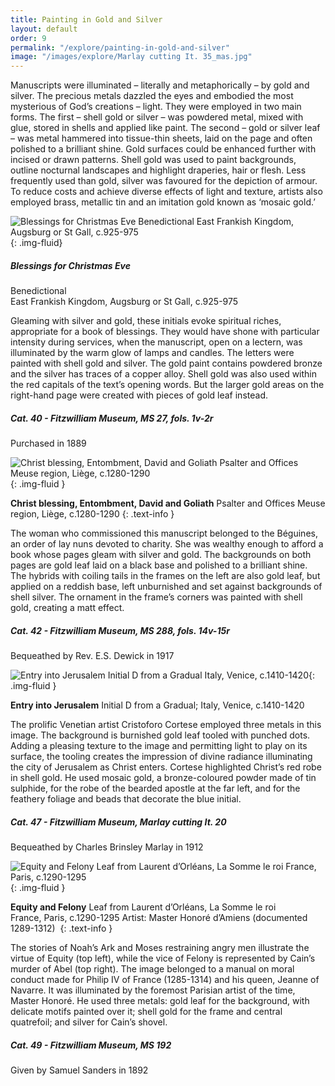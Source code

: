 ```yaml
---
title: Painting in Gold and Silver
layout: default
order: 9
permalink: "/explore/painting-in-gold-and-silver"
image: "/images/explore/Marlay cutting It. 35_mas.jpg"
---
```


Manuscripts were illuminated – literally and metaphorically – by gold and silver. The precious metals dazzled the eyes and embodied the most mysterious of God’s creations – light. They were employed in two main forms. The first – shell gold or silver – was powdered metal, mixed with glue, stored in shells and applied like paint. The second – gold or silver leaf – was metal hammered into tissue-thin sheets, laid on the page and often polished to a brilliant shine. Gold surfaces could be enhanced further with incised or drawn patterns. Shell gold was used to paint backgrounds, outline nocturnal landscapes and highlight draperies, hair or flesh. Less frequently used than gold, silver was favoured for the depiction of armour. To reduce costs and achieve diverse effects of light and texture, artists also employed brass, metallic tin and an imitation gold known as ‘mosaic gold.’ 

![Blessings for Christmas Eve Benedictional East Frankish Kingdom, Augsburg or St Gall, c.925-975]({{site.baseurl}}/images/explore/colour_9_1.jpg){: .img-fluid}

##### Blessings for Christmas Eve  
Benedictional  
East Frankish Kingdom, Augsburg or St Gall, c.925-975

Gleaming with silver and gold, these initials evoke spiritual riches, appropriate for a book of blessings. They would have shone with particular intensity during services, when the manuscript, open on a lectern, was illuminated by the warm glow of lamps and candles. The letters were painted with shell gold and silver. The gold paint contains powdered bronze and the silver has traces of a copper alloy. Shell gold was also used within the red capitals of the text’s opening words. But the larger gold areas on the right-hand page were created with pieces of gold leaf instead.

##### Cat. 40 - Fitzwilliam Museum, MS 27, fols. 1v-2r  
Purchased in 1889

![Christ blessing, Entombment, David and Goliath Psalter and Offices Meuse region, Liège, c.1280-1290]({{site.baseurl}}/images/explore/colour_9_2.jpg){: .img-fluid }

**Christ blessing, Entombment, David and Goliath** Psalter and Offices Meuse region, Liège, c.1280-1290
{: .text-info }

The woman who commissioned this manuscript belonged to the Béguines, an order of lay nuns devoted to charity. She was wealthy enough to afford a book whose pages gleam with silver and gold. The backgrounds on both pages are gold leaf laid on a black base and polished to a brilliant shine. The hybrids with coiling tails in the frames on the left are also gold leaf, but applied on a reddish base, left unburnished and set against backgrounds of shell silver. The ornament in the frame’s corners was painted with shell gold, creating a matt effect.

##### Cat. 42 - Fitzwilliam Museum, MS 288, fols. 14v-15r  
Bequeathed by Rev. E.S. Dewick in 1917

![Entry into Jerusalem Initial D from a Gradual Italy, Venice, c.1410-1420]({{site.baseurl}}/images/explore/colour_9_3.jpg){: .img-fluid }

**Entry into Jerusalem** Initial D from a Gradual; Italy, Venice, c.1410-1420

The prolific Venetian artist Cristoforo Cortese employed three metals in this image. The background is burnished gold leaf tooled with punched dots. Adding a pleasing texture to the image and permitting light to play on its surface, the tooling creates the impression of divine radiance illuminating the city of Jerusalem as Christ enters. Cortese highlighted Christ’s red robe in shell gold. He used mosaic gold, a bronze-coloured powder made of tin sulphide, for the robe of the bearded apostle at the far left, and for the feathery foliage and beads that decorate the blue initial. 

##### Cat. 47 - Fitzwilliam Museum, Marlay cutting It. 20  
Bequeathed by Charles Brinsley Marlay in 1912

![Equity and Felony Leaf from Laurent d’Orléans, La Somme le roi France, Paris, c.1290-1295]({{site.baseurl}}/images/explore/colour_9_4.jpg){: .img-fluid }

**Equity and Felony** Leaf from Laurent d’Orléans, La Somme le roi  
France, Paris, c.1290-1295 Artist: Master Honoré d’Amiens (documented 1289-1312) 
{: .text-info }

The stories of Noah’s Ark and Moses restraining angry men illustrate the virtue of Equity (top left), while the vice of Felony is represented by Cain’s murder of Abel (top right). The image belonged to a manual on moral conduct made for Philip IV of France (1285-1314) and his queen, Jeanne of Navarre. It was illuminated by the foremost Parisian artist of the time, Master Honoré. He used three metals: gold leaf for the background, with delicate motifs painted over it; shell gold for the frame and central quatrefoil; and silver for Cain’s shovel. 

##### Cat. 49 - Fitzwilliam Museum, MS 192  
Given by Samuel Sanders in 1892  
